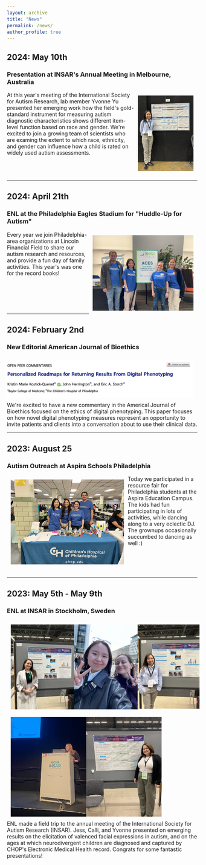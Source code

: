 ```yaml
---
layout: archive
title: "News"
permalink: /news/
author_profile: true
---
```


## 2024: May 10th
### Presentation at INSAR's Annual Meeting in Melbourne, Australia
<img align="right" src="/images/yu_insar2024.png" height="200 px" style="padding: 10px">
At this year's meeting of the International Society for Autism Research, lab member Yvonne Yu presented her emerging work how the field's gold-standard instrument for measuring autism diagnostic characteristics shows different item-level function based on race and gender.  We're excited to join a growing team of scientists who are examing the extent to which race, ethnicity, and gender can influence how a child is rated on widely used autism assessments.
<br>
<br>
<br>
<br>
<hr>

## 2024: April 21th
### ENL at the Philadelphia Eagles Stadium for "Huddle-Up for Autism"
<img align="right" src="/images/enl_huddleup2024.png" height="200 px" style="padding: 10px">
Every year we join Philadelphia-area organizations at Lincoln Financial Field to share our autism research and resources, and provide a fun day of family activities.  This year's was one for the record books!
<br>
<br>
<br>
<br>
<br>
<br>
<hr>

## 2024: February 2nd
### New Editorial American Journal of Bioethics
<img align="right" src="/images/kkq_herrington_storch_ajb_banner.png" width="500 px" style="padding: 10px">
We're excited to have a new commentary in the Americal Journal of Bioethics focused on the ethics of digital phenotyping.  This paper focuses on how novel digital phenotyping measures represent an opportunity to invite patients and clients into a conversation about to use their clinical data.
<br>
<hr>

## 2023: August 25
### Autism Outreach at Aspira Schools Philadelphia
<img align="left" src="/images/20230825_aspire_front.jpg" width="300 px" style="padding: 10px">
Today we participated in a resource fair for Philadelphia students at the Aspira Education Campus.  The kids had fun participating in lots of activities, while dancing along to a very eclectic DJ.  The grownups occasionally succumbed to dancing as well :)
<br><br><br><br><br>
<hr>

## 2023: May 5th - May 9th
### ENL at INSAR in Stockholm, Sweden
<img align="center" src="/images/stockholm_montage.png" width="500 px" style="padding: 10px">
<img align="center" src="/images/stockholm_montage_casey_jess.png" width="400 px" style="padding: 10px">
<br>
ENL made a field trip to the annual meeting of the International Society for Autism Research (INSAR).  Jess, Calli, and Yvonne presented on emerging results on the elicitation of valenced facial expressions in autism, and on the ages at which neurodivergent children are diagnosed and captured by CHOP's Electronic Medical Health record.  Congrats for some fantastic presentations!
<br>
